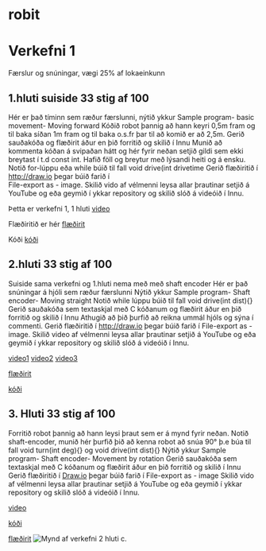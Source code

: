 # robit

#  Verkefni 1 
Færslur og snúningar,  vægi 25% af lokaeinkunn

## 1.hluti suiside 33 stig af 100 
Hér er það tíminn sem ræður færslunni, nýtið ykkur  Sample program- basic movement- Moving forward
Kóðið robot þannig að hann keyri 0,5m fram og til baka síðan 1m fram og til baka o.s.fr þar til að komið er að 2,5m.
Gerið sauðakóða og flæðirit áður en þið forritið og skilið í Innu Munið að kommenta kóðan á svipaðan hátt og hér fyrir
neðan setjið gildi sem ekki breytast í t.d const int.  Hafið föll og breytur með lýsandi heiti og á ensku.
Notið for-lúppu eða while búið til fall void drive(int drivetime Gerið flæðiritið í http://draw.io  þegar búið farið í  
File-export as - image. Skilið vido af vélmenni leysa allar þrautinar setjið á YouTube og eða geymið í ykkar repository og skilið slóð á videóið í Innu.

Þetta er verkefni 1, 1 hluti
[video](https://streamable.com/hxitlu)

Flæðiritið er hér
[flæðirit](https://i.imgur.com/lVpLGDn.png)

Kóði
[kóði](https://pastebin.com/QN7n1AqG)





##  2.hluti 33 stig af 100
Suiside sama verkefni og 1.hluti nema með með shaft encoder  Hér er það snúningar á hjóli sem ræður færslunni
Nýtið ykkur Sample program- Shaft encoder- Moving straight
Notið while lúppu búið til fall void drive(int dist){}
Gerið sauðakóða sem textaskjal með C kóðanum og flæðirit áður en þið forritið og skilið í Innu
Athugið að þið þurfið að reikna ummál hjóls og sýna í commenti.  Gerið flæðiritið í http://draw.io þegar búið farið í  File-export as - image. Skilið video af vélmenni leysa allar þrautinar setjið á YouTube og eða geymið í ykkar repository og skilið slóð á videóið í Innu.

[video1](https://streamable.com/sp3dhu)
[video2](https://streamable.com/08v9ae)
[video3](https://streamable.com/e7g6o1)

[flæðirit](https://i.imgur.com/6ssHM18.png)

[kóði](https://pastebin.com/SxPgsMxN)





##  3. Hluti 33 stig af 100
Forritið robot þannig að hann leysi þraut sem er á mynd fyrir neðan.
Notið shaft-encoder, munið hér þurfið þið að kenna robot að snúa 90° þ.e búa til fall void turn(int deg){} og void drive(int dist){}
Nýtið ykkur Sample program- Shaft encoder- Movement 	by rotation
Gerið sauðakóða sem textaskjal með C kóðanum og flæðirit áður en þið forritið og skilið í Innu
Gerið flæðiritið í [Draw.io](http://draw.io) þegar búið farið í  File-export as - image
Skilið vido af vélmenni leysa allar þrautinar setjið á YouTube og eða geymið í ykkar repository og skilið slóð á videóið í Innu.

[video](https://streamable.com/e7g6o1)

[kóði](https://pastebin.com/YvaDxdUA)

[flæðirit](https://i.imgur.com/puRvTkV.png)
![Mynd af verkefni 2 hluti c](/verkefni1/verkefni1.png).

